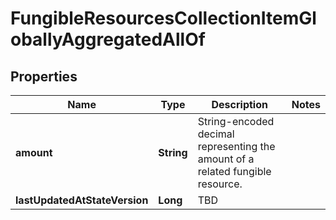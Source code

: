 

# FungibleResourcesCollectionItemGloballyAggregatedAllOf


## Properties

| Name | Type | Description | Notes |
|------------ | ------------- | ------------- | -------------|
|**amount** | **String** | String-encoded decimal representing the amount of a related fungible resource. |  |
|**lastUpdatedAtStateVersion** | **Long** | TBD |  |



